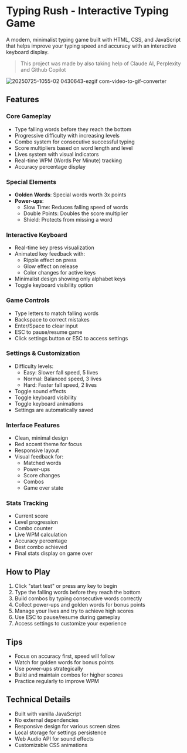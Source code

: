 # Typing Rush - Interactive Typing Game

A modern, minimalist typing game built with HTML, CSS, and JavaScript that helps improve your typing speed and accuracy with an interactive keyboard display.

> This project was made by also taking help of Claude AI, Perplexity and Github Copilot

![20250725-1055-02 0430643-ezgif com-video-to-gif-converter](https://github.com/user-attachments/assets/d7eafa94-c157-4fe2-a445-9445166f5a72)


## Features

### Core Gameplay
- Type falling words before they reach the bottom
- Progressive difficulty with increasing levels
- Combo system for consecutive successful typing
- Score multipliers based on word length and level
- Lives system with visual indicators
- Real-time WPM (Words Per Minute) tracking
- Accuracy percentage display

### Special Elements
- **Golden Words**: Special words worth 3x points
- **Power-ups**:
  - Slow Time: Reduces falling speed of words
  - Double Points: Doubles the score multiplier
  - Shield: Protects from missing a word

### Interactive Keyboard
- Real-time key press visualization
- Animated key feedback with:
  - Ripple effect on press
  - Glow effect on release
  - Color changes for active keys
- Minimalist design showing only alphabet keys
- Toggle keyboard visibility option

### Game Controls
- Type letters to match falling words
- Backspace to correct mistakes
- Enter/Space to clear input
- ESC to pause/resume game
- Click settings button or ESC to access settings

### Settings & Customization
- Difficulty levels:
  - Easy: Slower fall speed, 5 lives
  - Normal: Balanced speed, 3 lives
  - Hard: Faster fall speed, 2 lives
- Toggle sound effects
- Toggle keyboard visibility
- Toggle keyboard animations
- Settings are automatically saved

### Interface Features
- Clean, minimal design
- Red accent theme for focus
- Responsive layout
- Visual feedback for:
  - Matched words
  - Power-ups
  - Score changes
  - Combos
  - Game over state

### Stats Tracking
- Current score
- Level progression
- Combo counter
- Live WPM calculation
- Accuracy percentage
- Best combo achieved
- Final stats display on game over

## How to Play
1. Click "start test" or press any key to begin
2. Type the falling words before they reach the bottom
3. Build combos by typing consecutive words correctly
4. Collect power-ups and golden words for bonus points
5. Manage your lives and try to achieve high scores
6. Use ESC to pause/resume during gameplay
7. Access settings to customize your experience

## Tips
- Focus on accuracy first, speed will follow
- Watch for golden words for bonus points
- Use power-ups strategically
- Build and maintain combos for higher scores
- Practice regularly to improve WPM

## Technical Details
- Built with vanilla JavaScript
- No external dependencies
- Responsive design for various screen sizes
- Local storage for settings persistence
- Web Audio API for sound effects
- Customizable CSS animations
